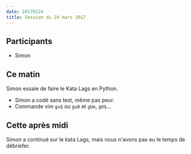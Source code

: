 ```yaml
---
date: 20170324
title: Session du 24 mars 2017
---
```


## Participants

- Simon

## Ce matin

Simon essaie de faire le Kata Lags en Python.

- Simon a codé sans test, même pas peur.
- Commande vim `gu$` ou `gu0` et `gUe`, `gU$`...


## Cette après midi

Simon a continué sur le kata Lags, mais nous n'avons pas eu le temps de débriefer.

